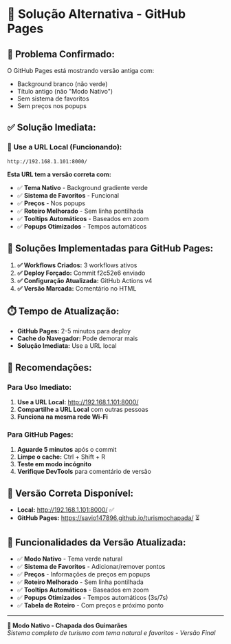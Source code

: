 # 🔄 Solução Alternativa - GitHub Pages

## 🚨 **Problema Confirmado:**

O GitHub Pages está mostrando versão antiga com:
- Background branco (não verde)
- Título antigo (não "Modo Nativo")
- Sem sistema de favoritos
- Sem preços nos popups

## ✅ **Solução Imediata:**

### 🔗 **Use a URL Local (Funcionando):**

```
http://192.168.1.101:8000/
```

**Esta URL tem a versão correta com:**
- ✅ **Tema Nativo** - Background gradiente verde
- ✅ **Sistema de Favoritos** - Funcional
- ✅ **Preços** - Nos popups
- ✅ **Roteiro Melhorado** - Sem linha pontilhada
- ✅ **Tooltips Automáticos** - Baseados em zoom
- ✅ **Popups Otimizados** - Tempos automáticos

## 🔧 **Soluções Implementadas para GitHub Pages:**

1. **✅ Workflows Criados:** 3 workflows ativos
2. **✅ Deploy Forçado:** Commit f2c52e6 enviado
3. **✅ Configuração Atualizada:** GitHub Actions v4
4. **✅ Versão Marcada:** Comentário no HTML

## ⏱️ **Tempo de Atualização:**

- **GitHub Pages:** 2-5 minutos para deploy
- **Cache do Navegador:** Pode demorar mais
- **Solução Imediata:** Use a URL local

## 🎯 **Recomendações:**

### **Para Uso Imediato:**
1. **Use a URL Local:** http://192.168.1.101:8000/
2. **Compartilhe a URL Local** com outras pessoas
3. **Funciona na mesma rede Wi-Fi**

### **Para GitHub Pages:**
1. **Aguarde 5 minutos** após o commit
2. **Limpe o cache:** Ctrl + Shift + R
3. **Teste em modo incógnito**
4. **Verifique DevTools** para comentário de versão

## 🌿 **Versão Correta Disponível:**

- **Local:** http://192.168.1.101:8000/ ✅
- **GitHub Pages:** https://savio147896.github.io/turismochapada/ ⏳

## 📱 **Funcionalidades da Versão Atualizada:**

- ✅ **Modo Nativo** - Tema verde natural
- ✅ **Sistema de Favoritos** - Adicionar/remover pontos
- ✅ **Preços** - Informações de preços em popups
- ✅ **Roteiro Melhorado** - Sem linha pontilhada
- ✅ **Tooltips Automáticos** - Baseados em zoom
- ✅ **Popups Otimizados** - Tempos automáticos (3s/7s)
- ✅ **Tabela de Roteiro** - Com preços e próximo ponto

---

**🌿 Modo Nativo - Chapada dos Guimarães**  
*Sistema completo de turismo com tema natural e favoritos - Versão Final*

